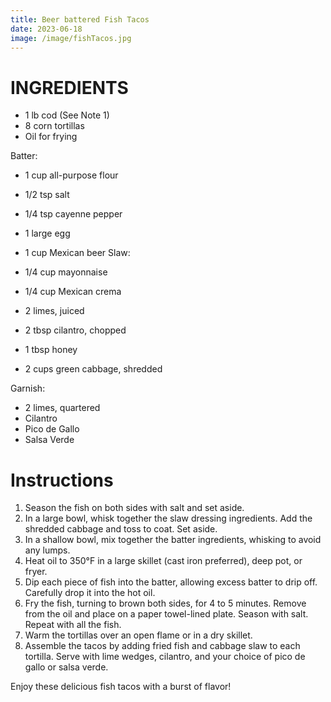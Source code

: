 ```yaml
---
title: Beer battered Fish Tacos
date: 2023-06-18
image: /image/fishTacos.jpg
---
```


# INGREDIENTS

- 1 lb cod (See Note 1)
- 8 corn tortillas
- Oil for frying

Batter:

- 1 cup all-purpose flour
- 1/2 tsp salt
- 1/4 tsp cayenne pepper
- 1 large egg
- 1 cup Mexican beer
  Slaw:

- 1/4 cup mayonnaise
- 1/4 cup Mexican crema
- 2 limes, juiced
- 2 tbsp cilantro, chopped
- 1 tbsp honey
- 2 cups green cabbage, shredded

Garnish:

- 2 limes, quartered
- Cilantro
- Pico de Gallo
- Salsa Verde

# Instructions

1. Season the fish on both sides with salt and set aside.
2. In a large bowl, whisk together the slaw dressing ingredients. Add the shredded cabbage and toss to coat. Set aside.
3. In a shallow bowl, mix together the batter ingredients, whisking to avoid any lumps.
4. Heat oil to 350°F in a large skillet (cast iron preferred), deep pot, or fryer.
5. Dip each piece of fish into the batter, allowing excess batter to drip off. Carefully drop it into the hot oil.
6. Fry the fish, turning to brown both sides, for 4 to 5 minutes. Remove from the oil and place on a paper towel-lined plate. Season with salt. Repeat with all the fish.
7. Warm the tortillas over an open flame or in a dry skillet.
8. Assemble the tacos by adding fried fish and cabbage slaw to each tortilla. Serve with lime wedges, cilantro, and your choice of pico de gallo or salsa verde.

Enjoy these delicious fish tacos with a burst of flavor!
